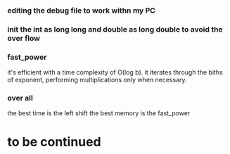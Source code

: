 ### editing the debug file to work withn my PC

### init the int as long long and double as long double to avoid the over flow

### fast_power
it's efficient with a time complexity of O(log b). it iterates through the biths of 
exponent, performing multiplications only when necessary.

### over all
the best time is the left shift the best memory is the fast_power

# to be continued
